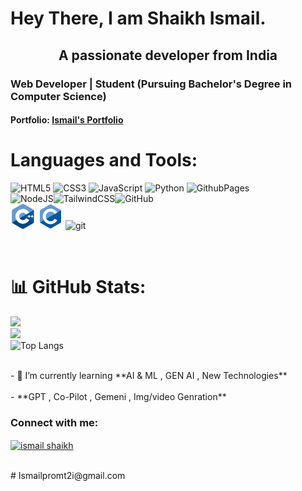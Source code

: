 
# Hey There, I am Shaikh Ismail.

<h2 align="center">A passionate developer from India</h2>

### Web Developer | Student (Pursuing Bachelor's Degree in Computer Science)

#### Portfolio: [Ismail's Portfolio](https://ismail-dcode.github.io/Myportfolio/)

# Languages and Tools:
![HTML5](https://img.shields.io/badge/html5-%23E34F26.svg?style=for-the-badge&logo=html5&logoColor=white) ![CSS3](https://img.shields.io/badge/css3-%231572B6.svg?style=for-the-badge&logo=css3&logoColor=white) ![JavaScript](https://img.shields.io/badge/javascript-%23323330.svg?style=for-the-badge&logo=javascript&logoColor=%23F7DF1E) ![Python](https://img.shields.io/badge/python-3670A0?style=for-the-badge&logo=python&logoColor=ffdd54)  ![GithubPages](https://img.shields.io/badge/github%20pages-121013?style=for-the-badge&logo=github&logoColor=white) <br> ![NodeJS](https://img.shields.io/badge/node.js-6DA55F?style=for-the-badge&logo=node.js&logoColor=white)![TailwindCSS](https://img.shields.io/badge/tailwindcss-%2338B2AC.svg?style=for-the-badge&logo=tailwind-css&logoColor=white)![GitHub](https://img.shields.io/badge/github-%23121011.svg?style=for-the-badge&logo=github&logoColor=white)<br><img src="https://raw.githubusercontent.com/devicons/devicon/master/icons/cplusplus/cplusplus-original.svg" alt="cplusplus" width="40" height="40"/> <img src="https://raw.githubusercontent.com/devicons/devicon/master/icons/c/c-original.svg" alt="c" width="40" height="40"/> <img src="https://www.vectorlogo.zone/logos/git-scm/git-scm-icon.svg" alt="git" width="40" height="40"/> 

<br>

# 📊 GitHub Stats:
![](https://github-readme-stats.vercel.app/api?username=Ismail-dcode&theme=dark&hide_border=false&include_all_commits=true&count_private=false)<br/>
![](https://github-readme-streak-stats.herokuapp.com/?user=Ismail-dcode&theme=dark&hide_border=false)<br/>
![Top Langs](https://github-readme-stats.vercel.app/api/top-langs/?username=Ismail-dcode&theme=dark&hide_border=false&include&layout=compact)

<br>
- 🌱 I’m currently learning **AI & ML , GEN AI , New Technologies** <br><br>
- **GPT , Co-Pilot , Gemeni , Img/video Genration**
<h3 align="left">Connect with me:</h3>
<p align="left">
<a href="https://linkedin.com/in/ismail shaikh" target="blank"><img align="center" src="https://raw.githubusercontent.com/rahuldkjain/github-profile-readme-generator/master/src/images/icons/Social/linked-in-alt.svg" alt="ismail shaikh" height="30" width="40" /></a>
</p>
<br>
# Ismailpromt2i@gmail.com



